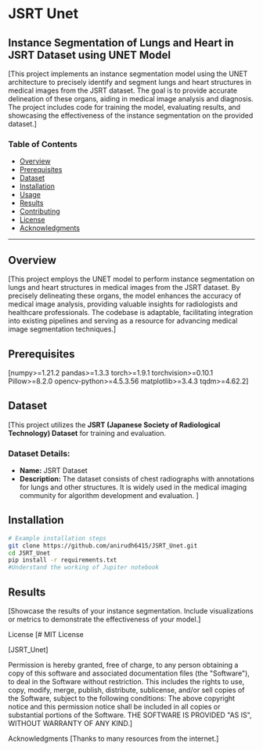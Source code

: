 # JSRT Unet
## Instance Segmentation of Lungs and Heart in JSRT Dataset using UNET Model

[This project implements an instance segmentation model using the UNET architecture to precisely identify and segment lungs and heart structures in medical images from the JSRT dataset. The goal is to provide accurate delineation of these organs, aiding in medical image analysis and diagnosis. The project includes code for training the model, evaluating results, and showcasing the effectiveness of the instance segmentation on the provided dataset.]

### Table of Contents

- [Overview](#overview)
- [Prerequisites](#prerequisites)
- [Dataset](#dataset)
- [Installation](#installation)
- [Usage](#usage)
- [Results](#results)
- [Contributing](#contributing)
- [License](#license)
- [Acknowledgments](#acknowledgments)

---

## Overview

[This project employs the UNET model to perform instance segmentation on lungs and heart structures in medical images from the JSRT dataset. By precisely delineating these organs, the model enhances the accuracy of medical image analysis, providing valuable insights for radiologists and healthcare professionals. The codebase is adaptable, facilitating integration into existing pipelines and serving as a resource for advancing medical image segmentation techniques.]

## Prerequisites

[numpy>=1.21.2
pandas>=1.3.3
torch>=1.9.1
torchvision>=0.10.1
Pillow>=8.2.0
opencv-python>=4.5.3.56
matplotlib>=3.4.3
tqdm>=4.62.2]

## Dataset

[This project utilizes the **JSRT (Japanese Society of Radiological Technology) Dataset** for training and evaluation.
### Dataset Details:

- **Name:** JSRT Dataset
- **Description:** The dataset consists of chest radiographs with annotations for lungs and other structures. It is widely used in the medical imaging community for algorithm development and evaluation.
]

## Installation
```bash
# Example installation steps
git clone https://github.com/anirudh6415/JSRT_Unet.git
cd JSRT_Unet
pip install -r requirements.txt
#Understand the working of Jupiter notebook
```

## Results
[Showcase the results of your instance segmentation. Include visualizations or metrics to demonstrate the effectiveness of your model.]


License
[# MIT License

[JSRT_Unet]

Permission is hereby granted, free of charge, to any person obtaining a copy of this software and associated documentation files (the "Software"), to deal in the Software without restriction. This includes the rights to use, copy, modify, merge, publish, distribute, sublicense, and/or sell copies of the Software, subject to the following conditions:
The above copyright notice and this permission notice shall be included in all copies or substantial portions of the Software.
THE SOFTWARE IS PROVIDED "AS IS", WITHOUT WARRANTY OF ANY KIND.]

Acknowledgments
[Thanks to many resources from the internet.]

